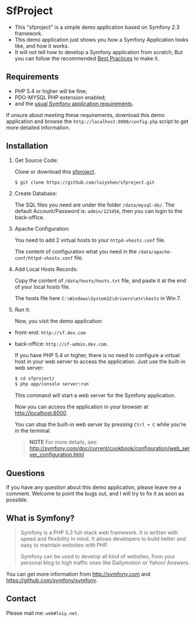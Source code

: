 SfProject
==========

  * This "sfproject" is a simple demo application based on Symfony 2.3 framework.
  * This demo application just shows you how a Symfony Application looks like, and how it works. 
  * It will not tell how to develop a Symfony application from scratch, But you can follow the recommended [Best Practices](http://symfony.com/doc/current/best_practices/index.html) to make it.


Requirements
------------

  * PHP 5.4 or higher will be fine;
  * PDO-MYSQL PHP extension enabled;
  * and the [usual Symfony application requirements](http://symfony.com/doc/2.3/reference/requirements.html).

If unsure about meeting these requirements, download this demo application and browse the `http://localhost:8000/config.php` script to get more detailed information.


Installation
------------

1. Get Source Code:
    
    Clone or download this [sfproject](https://github.com/loiyshen/sfproject.git).

    ```bash
    $ git clone https://github.com/loiyshen/sfproject.git
    ```

2. Create Database:
    
    The SQL files you need are under the folder `/data/mysql-db/`.
    The default Account/Password is: `admin/123456`, then you can login to the back-office.

3. Apache Configuration:
    
    You need to add 2 virtual hosts to your `httpd-vhosts.conf` file.
    
    The content of configuration what you need in the `/data/apache-conf/httpd-vhosts.conf` file.

4. Add Local Hosts Records:
    
    Copy the content of `/data/hosts/hosts.txt` file, and paste it at the end of your local hosts file.
    
    The hosts file here `C:\Windows\System32\drivers\etc\hosts` in Win 7.

5. Run it:
    
    Now, you visit the demo application: 

 - front-end:  `http://sf.dev.com` 
 - back-office: `http://sf-admin.dev.com`.

    If you have PHP 5.4 or higher, there is no need to configure a virtual host in your web server to access the application.
    Just use the built-in web server:

    ```bash
    $ cd sfproject/
    $ php app/console server:run
    ```

    This command will start a web server for the Symfony application. 
    
    Now you can access the application in your browser at <http://localhost:8000>. 
    
    You can stop the built-in web server by pressing `Ctrl + C` while you're in the terminal.
    
    > **NOTE**
    > For more details, see:
    > http://symfony.com/doc/current/cookbook/configuration/web_server_configuration.html

Questions
------------

If you have any question about this demo application, please leave me a comment.
Welcome to point the bugs out, and I will try to fix it as soon as possible.


What is Symfony?
---------------------

> Symfony is a PHP 5.3 full-stack web framework.  It is written with
> speed and flexibility in mind.  It allows developers to build better
> and easy to maintain websites with PHP.
> 
> Symfony can be used to develop all kind of websites, from your
> personal blog to high traffic ones like Dailymotion or Yahoo! Answers.

You can get more information from <http://symfony.com> and <https://github.com/symfony/symfony>.


Contact
--------
Please mail me: `web#loiy.net`.
